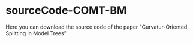 # sourceCode-COMT-BM
Here you can download the source code of the paper "Curvatur-Oriented Splitting in Model Trees"
